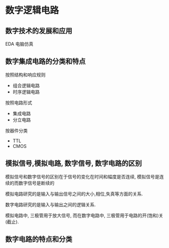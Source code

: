 # 数字逻辑电路

## 数字技术的发展和应用

EDA 电脑仿真

## 数字集成电路的分类和特点

按照结构和响应规则

- 组合逻辑电路
- 时序逻辑电路

按照电路形式

- 集成电路
- 分立电路

按器件分类

- TTL
- CMOS

## 模拟信号,模拟电路, 数字信号, 数字电路的区别

模拟信号和数字信号的区别在于信号的变化在时间和幅度是否连续, 模拟信号是连续的而数字信号是断续的

模拟电路研究的是输入与输出信号之间的大小,相位,失真等方面的关系.

数字电路研究的是输入与输出之间的逻辑关系.

模拟电路中, 三极管用于放大信号, 而在数字电路中, 三极管用于电路的开(饱和)关(截止).

## 数字电路的特点和分类
